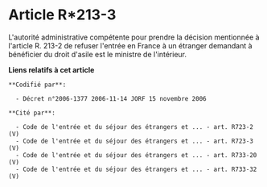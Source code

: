 # Article R*213-3

L'autorité administrative compétente pour prendre la décision mentionnée à l'article R. 213-2 de refuser l'entrée en France à
un étranger demandant à bénéficier du droit d'asile est le ministre de l'intérieur.

**Liens relatifs à cet article**

	**Codifié par**:

	  - Décret n°2006-1377 2006-11-14 JORF 15 novembre 2006

	**Cité par**:

	  - Code de l'entrée et du séjour des étrangers et ... - art. R723-2 (V)
	  - Code de l'entrée et du séjour des étrangers et ... - art. R723-3 (V)
	  - Code de l'entrée et du séjour des étrangers et ... - art. R733-20 (V)
	  - Code de l'entrée et du séjour des étrangers et ... - art. R733-32 (V)
